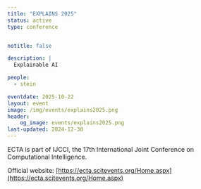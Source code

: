 ```yaml
---
title: "EXPLAINS 2025"
status: active
type: conference


notitle: false

description: |
  Explainable AI

people:
  - stein

eventdate: 2025-10-22
layout: event
image: /img/events/explains2025.png
header:
    og_image: events/explains2025.png
last-updated: 2024-12-30
---
```

ECTA is part of IJCCI, the 17th International Joint Conference on Computational Intelligence.

Official website: [https://ecta.scitevents.org/Home.aspx](https://ecta.scitevents.org/Home.aspx)


